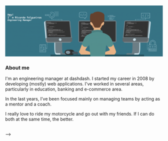 


![Ricardo Felgueiras header image](https://raw.githubusercontent.com/ricardofelgueiras/ricardofelgueiras/master/images/header_image.png "Header image")

### About me 
I'm an engineering manager at dashdash. I started my career in 2008 by developing (mostly) web applications. I've worked in several areas, particularly in education, banking and e-commerce area.

In the last years, I’ve been focused mainly on managing teams by acting as a mentor and a coach.

I really love to ride my motorcycle and go out with my friends. If I can do both at the same time, the better.

<br/>

<!-- <div align="center">

[![alt text][1.1]][1]
[![alt text][2.1]][2]
[![alt text][3.1]][3]
[![alt text][4.1]][4]
[![alt text][5.1]][5]

<!-- [1.1]: http://i.imgur.com/tXSoThF.png (twitter icon)
[2.1]: http://i.imgur.com/P3YfQoD.png (facebook icon)
[3.1]: http://i.imgur.com/0o48UoR.png (github icon) -->
[1.1]: https://raw.githubusercontent.com/ricardofelgueiras/ricardofelgueiras/master/images/twitter_icon.png (twitter icon)
[2.1]: https://raw.githubusercontent.com/ricardofelgueiras/ricardofelgueiras/master/images/facebook_icon.jpg (facebook icon)
[3.1]: https://raw.githubusercontent.com/ricardofelgueiras/ricardofelgueiras/master/images/instagram_icon.jpg (instagram icon)
[4.1]: https://raw.githubusercontent.com/ricardofelgueiras/ricardofelgueiras/master/images/linkedIn_icon.png (linkedIn icon)
[5.1]: https://raw.githubusercontent.com/ricardofelgueiras/ricardofelgueiras/master/images/github_icon.png (github icon)


[1]: https://twitter.com/RicFelgueiras
[2]: https://www.facebook.com/ricardo.p.felgueiras/
[3]: https://www.instagram.com/armindofelgueiras/
[4]: https://www.linkedin.com/in/ricardo-felgueiras/
[5]: https://github.com/ricardofelgueiras

</div> -->